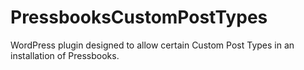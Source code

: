 # PressbooksCustomPostTypes
WordPress plugin designed to allow certain Custom Post Types in an installation of Pressbooks.
